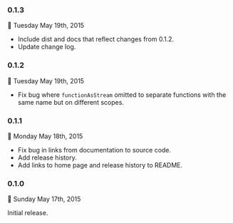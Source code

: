 ### 0.1.3
:date: Tuesday May 19th, 2015

* Include dist and docs that reflect changes from 0.1.2.
* Update change log.

### 0.1.2
:date: Tuesday May 19th, 2015

* Fix bug where `functionAsStream` omitted to separate functions with the same name but on different scopes.

### 0.1.1
:date: Monday May 18th, 2015

* Fix bug in links from documentation to source code.
* Add release history.
* Add links to home page and release history to README.

### 0.1.0
:date: Sunday May 17th, 2015

Initial release.